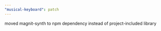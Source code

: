```yaml
---
"musical-keyboard": patch
---
```


moved magnit-synth to npm dependency instead of project-included library
